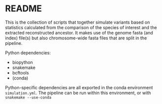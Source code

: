 # README
This is the collection of scripts that together simulate variants based on statistics calculated from the comparison of the species of interest and the extracted reconstructed ancestor. It makes use of the genome fasta (and index) file(s) but also chromosome-wide fasta files that are split in the pipeline.

Python dependencies:
- biopython
- snakemake
- bcftools
- (conda)

Python-specific dependencies are all exported in the conda environment `simulation.yml`. The pipeline can be run within this environment, or with `snakemake --use-conda`

